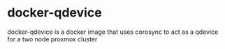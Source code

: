 # docker-qdevice
docker-qdevice is a docker image that uses corosync to act as a qdevice for a two node proxmox cluster
